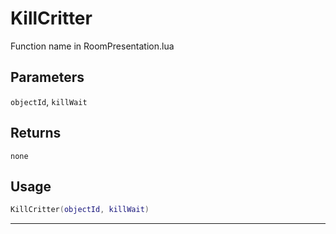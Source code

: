 # KillCritter
Function name in RoomPresentation.lua
## Parameters
`objectId`, `killWait`
## Returns
`none`
## Usage
```lua
KillCritter(objectId, killWait)
```
---
